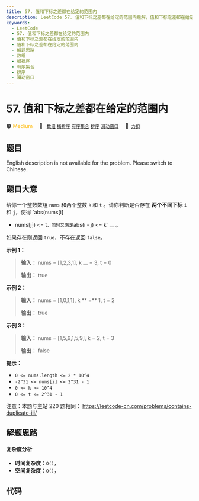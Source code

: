 ```yaml
---
title: 57. 值和下标之差都在给定的范围内
description: LeetCode 57. 值和下标之差都在给定的范围内题解，值和下标之差都在给定的范围内，包含解题思路、复杂度分析以及完整的 JavaScript 代码实现。
keywords:
  - LeetCode
  - 57. 值和下标之差都在给定的范围内
  - 值和下标之差都在给定的范围内
  - 值和下标之差都在给定的范围内
  - 解题思路
  - 数组
  - 桶排序
  - 有序集合
  - 排序
  - 滑动窗口
---
```


# 57. 值和下标之差都在给定的范围内

🟠 <font color=#ffb800>Medium</font>&emsp; 🔖&ensp; [`数组`](/tag/array.md) [`桶排序`](/tag/bucket-sort.md) [`有序集合`](/tag/ordered-set.md) [`排序`](/tag/sorting.md) [`滑动窗口`](/tag/sliding-window.md)&emsp; 🔗&ensp;[`力扣`](https://leetcode.cn/problems/7WqeDu)

## 题目

English description is not available for the problem. Please switch to
Chinese.

## 题目大意

给你一个整数数组 `nums` 和两个整数 `k` 和 `t` 。请你判断是否存在 **两个不同下标** `i` 和 `j`，使得 `abs(nums[i]

- nums[j]) <= t`，同时又满足`abs(i - j) <= k` \_\_ 。

如果存在则返回 `true`，不存在返回 `false`。

**示例 1：**

> **输入：** nums = [1,2,3,1], k \_\_ = 3, t = 0
>
> **输出：** true

**示例 2：**

> **输入：** nums = [1,0,1,1], k ** =** 1, t = 2
>
> **输出：** true

**示例 3：**

> **输入：** nums = [1,5,9,1,5,9], k = 2, t = 3
>
> **输出：** false

**提示：**

- `0 <= nums.length <= 2 * 10^4`
- `-2^31 <= nums[i] <= 2^31 - 1`
- `0 <= k <= 10^4`
- `0 <= t <= 2^31 - 1`

注意：本题与主站 220 题相同： <https://leetcode-cn.com/problems/contains-duplicate-iii/>

## 解题思路

#### 复杂度分析

- **时间复杂度**：`O()`，
- **空间复杂度**：`O()`，

## 代码

```javascript

```
